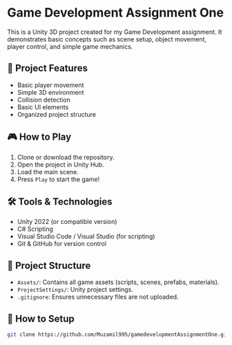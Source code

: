 # Game Development Assignment One

This is a Unity 3D project created for my Game Development assignment. It demonstrates basic concepts such as scene setup, object movement, player control, and simple game mechanics.

## 🚀 Project Features
- Basic player movement
- Simple 3D environment
- Collision detection
- Basic UI elements
- Organized project structure

## 🎮 How to Play
1. Clone or download the repository.
2. Open the project in Unity Hub.
3. Load the main scene.
4. Press `Play` to start the game!

## 🛠️ Tools & Technologies
- Unity 2022 (or compatible version)
- C# Scripting
- Visual Studio Code / Visual Studio (for scripting)
- Git & GitHub for version control

## 📂 Project Structure
- `Assets/`: Contains all game assets (scripts, scenes, prefabs, materials).
- `ProjectSettings/`: Unity project settings.
- `.gitignore`: Ensures unnecessary files are not uploaded.

## 📜 How to Setup
```bash
git clone https://github.com/Muzamil995/gamedevelopmentAssignmentOne.git
